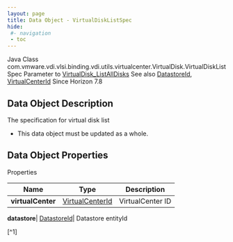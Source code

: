 ```yaml
---
layout: page
title: Data Object - VirtualDiskListSpec
hide:
 #- navigation
 - toc
---
```






Java Class
    com.vmware.vdi.vlsi.binding.vdi.utils.virtualcenter.VirtualDisk.VirtualDiskListSpec
Parameter to
     [VirtualDisk_ListAllDisks](vdi.utils.virtualcenter.VirtualDisk.md#listAllDisks)
See also
     [DatastoreId](vdi.entity.DatastoreId.md), [VirtualCenterId](vdi.entity.VirtualCenterId.md)
Since 
    Horizon 7.8

## Data Object Description 

The specification for virtual disk list 

  * This data object must be updated as a whole.



## Data Object Properties

Properties

Name |  Type |  Description   
---|---|---  
**virtualCenter**| [VirtualCenterId](vdi.entity.VirtualCenterId.md)|  VirtualCenter ID   
  
**datastore**| [DatastoreId](vdi.entity.DatastoreId.md)|  Datastore entityId   


[^1]

  
  

  

